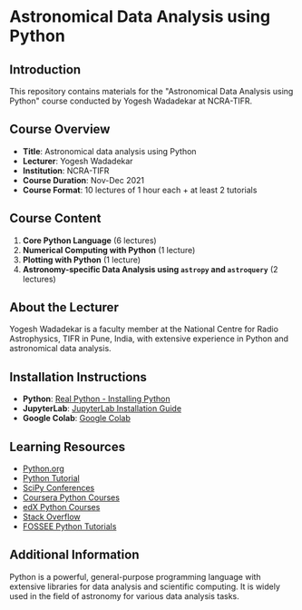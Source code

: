 # Astronomical Data Analysis using Python

## Introduction
This repository contains materials for the "Astronomical Data Analysis using Python" course conducted by Yogesh Wadadekar at NCRA-TIFR.

## Course Overview
- **Title**: Astronomical data analysis using Python
- **Lecturer**: Yogesh Wadadekar
- **Institution**: NCRA-TIFR
- **Course Duration**: Nov-Dec 2021
- **Course Format**: 10 lectures of 1 hour each + at least 2 tutorials

## Course Content
1. **Core Python Language** (6 lectures)
2. **Numerical Computing with Python** (1 lecture)
3. **Plotting with Python** (1 lecture)
4. **Astronomy-specific Data Analysis using `astropy` and `astroquery`** (2 lectures)

## About the Lecturer
Yogesh Wadadekar is a faculty member at the National Centre for Radio Astrophysics, TIFR in Pune, India, with extensive experience in Python and astronomical data analysis.

## Installation Instructions
- **Python**: [Real Python - Installing Python](https://realpython.com/installing-python/)
- **JupyterLab**: [JupyterLab Installation Guide](https://jupyterlab.readthedocs.io/en/stable/getting_started/installation.html)
- **Google Colab**: [Google Colab](https://colab.research.google.com/)

## Learning Resources
- [Python.org](https://www.python.org)
- [Python Tutorial](http://docs.python.org/tutorial/)
- [SciPy Conferences](http://conference.scipy.org)
- [Coursera Python Courses](https://www.coursera.org/)
- [edX Python Courses](https://www.edx.org/)
- [Stack Overflow](https://stackoverflow.com/)
- [FOSSEE Python Tutorials](http://python.fossee.in)

## Additional Information
Python is a powerful, general-purpose programming language with extensive libraries for data analysis and scientific computing. It is widely used in the field of astronomy for various data analysis tasks.
